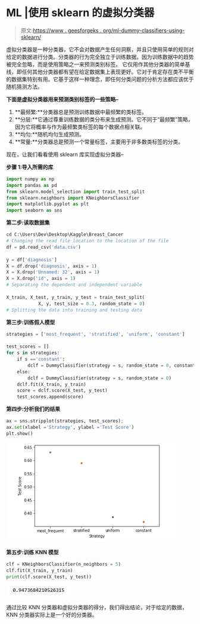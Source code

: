 # ML |使用 sklearn 的虚拟分类器

> 原文:[https://www . geesforgeks . org/ml-dummy-classifiers-using-sklearn/](https://www.geeksforgeeks.org/ml-dummy-classifiers-using-sklearn/)

虚拟分类器是一种分类器，它不会对数据产生任何洞察，并且只使用简单的规则对给定的数据进行分类。分类器的行为完全独立于训练数据，因为训练数据中的趋势被完全忽略，而是使用策略之一来预测类别标签。
它仅用作其他分类器的简单基线，即任何其他分类器都有望在给定数据集上表现更好。它对于肯定存在类不平衡的数据集特别有用。它基于这样一种理念，即任何分类问题的分析方法都应该优于随机猜测方法。

**下面是虚拟分类器用来预测类别标签的一些策略–**

1.  **最频繁:**分类器总是预测训练数据中最频繁的类标签。
2.  **分层:**它通过尊重训练数据的类分布来生成预测。它不同于“最频繁”策略，因为它将概率与作为最频繁类标签的每个数据点相关联。
3.  **均匀:**随机均匀生成预测。
4.  **常量:**分类器总是预测一个常量标签，主要用于非多数类标签的分类。

现在，让我们看看使用 sklearn 库实现虚拟分类器–

**步骤 1:导入所需的库**

```py
import numpy as np
import pandas as pd
from sklearn.model_selection import train_test_split
from sklearn.neighbors import KNeighborsClassifier
import matplotlib.pyplot as plt 
import seaborn as sns
```

**第二步:读取数据集**

```py
cd C:\Users\Dev\Desktop\Kaggle\Breast_Cancer
# Changing the read file location to the location of the file
df = pd.read_csv('data.csv')

y = df['diagnosis']
X = df.drop('diagnosis', axis = 1)
X = X.drop('Unnamed: 32', axis = 1)
X = X.drop('id', axis = 1)
# Separating the dependent and independent variable

X_train, X_test, y_train, y_test = train_test_split(
            X, y, test_size = 0.3, random_state = 0)
# Splitting the data into training and testing data
```

**第三步:训练假人模型**

```py
strategies = ['most_frequent', 'stratified', 'uniform', 'constant']

test_scores = []
for s in strategies:
    if s =='constant':
        dclf = DummyClassifier(strategy = s, random_state = 0, constant ='M')
    else:
        dclf = DummyClassifier(strategy = s, random_state = 0)
    dclf.fit(X_train, y_train)
    score = dclf.score(X_test, y_test)
    test_scores.append(score)
```

**第四步:分析我们的结果**

```py
ax = sns.stripplot(strategies, test_scores);
ax.set(xlabel ='Strategy', ylabel ='Test Score')
plt.show()
```

![](img/0ac31efcb86f75ef60d534508b8bdf5f.png)

**第五步:训练 KNN 模型**

```py
clf = KNeighborsClassifier(n_neighbors = 5)
clf.fit(X_train, y_train)
print(clf.score(X_test, y_test))
```

![](img/e3a8241039bc1e35471fbd34f660efe1.png)

通过比较 KNN 分类器和虚拟分类器的得分，我们得出结论，对于给定的数据，KNN 分类器实际上是一个好的分类器。